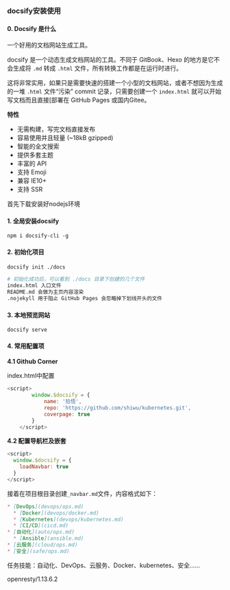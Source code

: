### docsify安装使用

#### 0. Docsify 是什么

一个好用的文档网站生成工具。

docsify 是一个动态生成文档网站的工具。不同于 GitBook、Hexo 的地方是它不会生成将 `.md` 转成 `.html` 文件，所有转换工作都是在运行时进行。

这将非常实用，如果只是需要快速的搭建一个小型的文档网站，或者不想因为生成的一堆 `.html` 文件“污染” commit 记录，只需要创建一个 `index.html` 就可以开始写文档而且直接[部署在 GitHub Pages 或国内Gitee。



**特性**

- 无需构建，写完文档直接发布
- 容易使用并且轻量 (~18kB gzipped)
- 智能的全文搜索
- 提供多套主题
- 丰富的 API
- 支持 Emoji
- 兼容 IE10+
- 支持 SSR



首先下载安装好nodejs环境

#### 1. 全局安装docsify

```
npm i docsify-cli -g
```

#### 2. 初始化项目

```bash
docsify init ./docs

# 初始化成功后，可以看到 ./docs 目录下创建的几个文件
index.html 入口文件
README.md 会做为主页内容渲染
.nojekyll 用于阻止 GitHub Pages 会忽略掉下划线开头的文件

```

#### 3. 本地预览网站

```
docsify serve
```

#### 4. 常用配置项

**4.1 Github Corner**

index.html中配置

```js
<script>
        window.$docsify = {
            name: '拾悟',
            repo: 'https://github.com/shiwu/kubernetes.git',
            coverpage: true
        }
    </script>
```

**4.2 配置导航栏及嵌套**

```js
<script>
  window.$docsify = {
    loadNavbar: true
  }
</script>
```

接着在项目根目录创建`_navbar.md`文件，内容格式如下：

```markdown
* [DevOps](devops/ops.md)
  * [Docker](devops/docker.md)
  * [Kubernetes](devops/kubernetes.md)
  * [CI/CD](cicd.md)
* [自动化](auto/ops.md)
  * [Ansible](ansible.md)
* [云服务](cloud/ops.md)
* [安全](safe/ops.md)
```

任务技能：自动化、DevOps、云服务、Docker、kubernetes、安全......

openresty/1.13.6.2			